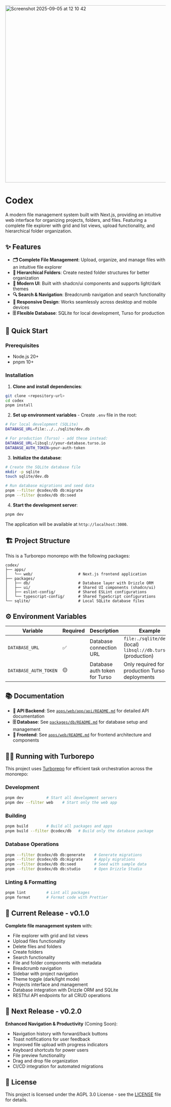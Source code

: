 <img width="1246" height="555" alt="Screenshot 2025-09-05 at 12 10 42" src="https://github.com/user-attachments/assets/656f76a4-00f3-48bf-ae9c-943cbf886e2e" />

# Codex

A modern file management system built with Next.js, providing an intuitive web interface for organizing projects, folders, and files. Featuring a complete file explorer with grid and list views, upload functionality, and hierarchical folder organization.

## ✨ Features

- **🗂️ Complete File Management**: Upload, organize, and manage files with an intuitive file explorer
- **📁 Hierarchical Folders**: Create nested folder structures for better organization
- **🎨 Modern UI**: Built with shadcn/ui components and supports light/dark themes
- **🔍 Search & Navigation**: Breadcrumb navigation and search functionality
- **📱 Responsive Design**: Works seamlessly across desktop and mobile devices
- **🗄️ Flexible Database**: SQLite for local development, Turso for production

## 🚀 Quick Start

### Prerequisites

- Node.js 20+ 
- pnpm 10+

### Installation

1. **Clone and install dependencies**:
```bash
git clone <repository-url>
cd codex
pnpm install
```

2. **Set up environment variables** - Create `.env` file in the root:
```bash
# For local development (SQLite)
DATABASE_URL=file:../../sqlite/dev.db

# For production (Turso) - add these instead:
DATABASE_URL=libsql://your-database.turso.io
DATABASE_AUTH_TOKEN=your-auth-token
```

3. **Initialize the database**:
```bash
# Create the SQLite database file
mkdir -p sqlite
touch sqlite/dev.db

# Run database migrations and seed data
pnpm --filter @codex/db db:migrate
pnpm --filter @codex/db db:seed
```

4. **Start the development server**:
```bash
pnpm dev
```

The application will be available at `http://localhost:3000`.

## 🏗️ Project Structure

This is a Turborepo monorepo with the following packages:

```
codex/
├── apps/
│   └── web/                    # Next.js frontend application
├── packages/
│   ├── db/                     # Database layer with Drizzle ORM
│   ├── ui/                     # Shared UI components (shadcn/ui)
│   ├── eslint-config/          # Shared ESLint configurations
│   └── typescript-config/      # Shared TypeScript configurations
└── sqlite/                     # Local SQLite database files
```

## ⚙️ Environment Variables

| Variable | Required | Description | Example |
|----------|----------|-------------|---------|
| `DATABASE_URL` | ✅ | Database connection URL | `file:./sqlite/dev.db` (local)<br/>`libsql://db.turso.io` (production) |
| `DATABASE_AUTH_TOKEN` | 🟡 | Database auth token for Turso | Only required for production Turso deployments |

## 📚 Documentation

- **🔧 API Backend**: See [`apps/web/app/api/README.md`](apps/web/app/api/README.md) for detailed API documentation
- **🗄️ Database**: See [`packages/db/README.md`](packages/db/README.md) for database setup and management
- **🎨 Frontend**: See [`apps/web/README.md`](apps/web/README.md) for frontend architecture and components

## 🏃‍♂️ Running with Turborepo

This project uses [Turborepo](https://turbo.build/) for efficient task orchestration across the monorepo:

### Development
```bash
pnpm dev          # Start all development servers
pnpm dev --filter web    # Start only the web app
```

### Building
```bash
pnpm build        # Build all packages and apps
pnpm build --filter @codex/db   # Build only the database package
```

### Database Operations
```bash
pnpm --filter @codex/db db:generate    # Generate migrations
pnpm --filter @codex/db db:migrate     # Apply migrations
pnpm --filter @codex/db db:seed        # Seed with sample data
pnpm --filter @codex/db db:studio      # Open Drizzle Studio
```

### Linting & Formatting
```bash
pnpm lint         # Lint all packages
pnpm format       # Format code with Prettier
```

## 🎯 Current Release - v0.1.0

**Complete file management system** with:
- File explorer with grid and list views
- Upload files functionality  
- Delete files and folders
- Create folders
- Search functionality
- File and folder components with metadata
- Breadcrumb navigation
- Sidebar with project navigation
- Theme toggle (dark/light mode)
- Projects interface and management
- Database integration with Drizzle ORM and SQLite
- RESTful API endpoints for all CRUD operations

## 🔮 Next Release - v0.2.0

**Enhanced Navigation & Productivity** (Coming Soon):
- Navigation history with forward/back buttons
- Toast notifications for user feedback
- Improved file upload with progress indicators
- Keyboard shortcuts for power users
- File preview functionality
- Drag and drop file organization
- CI/CD integration for automated migrations

## 📄 License

This project is licensed under the AGPL 3.0 License - see the [LICENSE](LICENSE) file for details.
